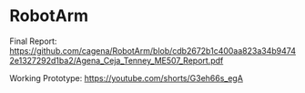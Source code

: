 # RobotArm

Final Report: https://github.com/cagena/RobotArm/blob/cdb2672b1c400aa823a34b94742e1327292d1ba2/Agena_Ceja_Tenney_ME507_Report.pdf

Working Prototype: https://youtube.com/shorts/G3eh66s_egA


